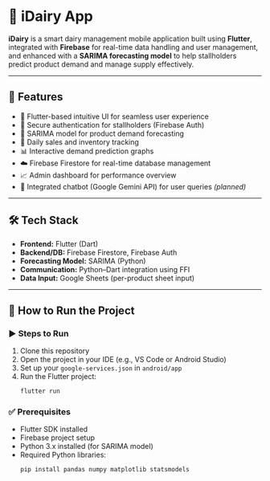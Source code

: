# 🐄 iDairy App

**iDairy** is a smart dairy management mobile application built using **Flutter**, integrated with **Firebase** for real-time data handling and user management, and enhanced with a **SARIMA forecasting model** to help stallholders predict product demand and manage supply effectively.

---

## 📌 Features

- 📱 Flutter-based intuitive UI for seamless user experience
- 🔐 Secure authentication for stallholders (Firebase Auth)
- 🧮 SARIMA model for product demand forecasting
- 🧾 Daily sales and inventory tracking
- 📊 Interactive demand prediction graphs
- ☁️ Firebase Firestore for real-time database management
- 📈 Admin dashboard for performance overview
- 💬 Integrated chatbot (Google Gemini API) for user queries *(planned)*

---

## 🛠️ Tech Stack

- **Frontend:** Flutter (Dart)
- **Backend/DB:** Firebase Firestore, Firebase Auth
- **Forecasting Model:** SARIMA (Python)
- **Communication:** Python–Dart integration using FFI
- **Data Input:** Google Sheets (per-product sheet input)

---

## 🚀 How to Run the Project

### ▶️ Steps to Run

1. Clone this repository  
2. Open the project in your IDE (e.g., VS Code or Android Studio)  
3. Set up your `google-services.json` in `android/app`  
4. Run the Flutter project:
   ```bash
   flutter run

### ✅ Prerequisites

- Flutter SDK installed
- Firebase project setup
- Python 3.x installed (for SARIMA model)
- Required Python libraries:
  ```bash
  pip install pandas numpy matplotlib statsmodels
